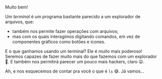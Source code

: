 Muito bem!

Um _terminal_ é um programa bastante parecido a um explorador de arquivos, que:

* também nos permite fazer operações com arquivos;
* mas com os quais interagimos digitando comandos, em vez de componentes gráficos como botões e ícones.  

E o que ganhamos usando um terminal? Ele é muito mais poderoso! Seremos capazes de fazer muito mais do que fazemos com um explorador :rocket:. E  também nos permitirá parecer um pouco mais hackers, claro :stuck_out_tongue:.

Ah, e nos esquecemos de contar pra você o que é `ls` :sweat_smile:. Já vamos...
